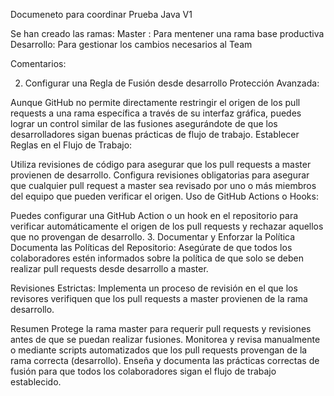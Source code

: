 Documeneto para coordinar Prueba Java V1

Se han creado las ramas:
Master : Para mentener una rama base productiva
Desarrollo: Para gestionar los cambios necesarios al Team


Comentarios:

2. Configurar una Regla de Fusión desde desarrollo
Protección Avanzada:

Aunque GitHub no permite directamente restringir el origen de los pull requests a una rama específica a través de su interfaz gráfica, puedes lograr un control similar de las fusiones asegurándote de que los desarrolladores sigan buenas prácticas de flujo de trabajo.
Establecer Reglas en el Flujo de Trabajo:

Utiliza revisiones de código para asegurar que los pull requests a master provienen de desarrollo.
Configura revisiones obligatorias para asegurar que cualquier pull request a master sea revisado por uno o más miembros del equipo que pueden verificar el origen.
Uso de GitHub Actions o Hooks:

Puedes configurar una GitHub Action o un hook en el repositorio para verificar automáticamente el origen de los pull requests y rechazar aquellos que no provengan de desarrollo.
3. Documentar y Enforzar la Política
Documenta las Políticas del Repositorio: Asegúrate de que todos los colaboradores estén informados sobre la política de que solo se deben realizar pull requests desde desarrollo a master.

Revisiones Estrictas: Implementa un proceso de revisión en el que los revisores verifiquen que los pull requests a master provienen de la rama desarrollo.

Resumen
Protege la rama master para requerir pull requests y revisiones antes de que se puedan realizar fusiones.
Monitorea y revisa manualmente o mediante scripts automatizados que los pull requests provengan de la rama correcta (desarrollo).
Enseña y documenta las prácticas correctas de fusión para que todos los colaboradores sigan el flujo de trabajo establecido.